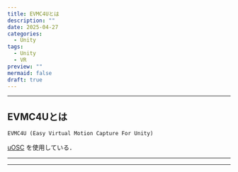 ```yaml
---
title: EVMC4Uとは
description: ""
date: 2025-04-27
categories:
  - Unity
tags:
  - Unity
  - VR
preview: ""
mermaid: false
draft: true
---
```





--- 
## EVMC4Uとは

`EVMC4U (Easy Virtual Motion Capture For Unity)`

[uOSC][uOSC リポジトリ] を使用している．



--- 




--- 



<!-- Link -->
[EVMC4U リポジトリ]: https://github.com/gpsnmeajp/EasyVirtualMotionCaptureForUnity
[uOSC リポジトリ]: https://github.com/hecomi/uOSC


[EVMC4U ドキュメント]: https://gpsnmeajp.github.io/EasyVirtualMotionCaptureForUnity-documents/
